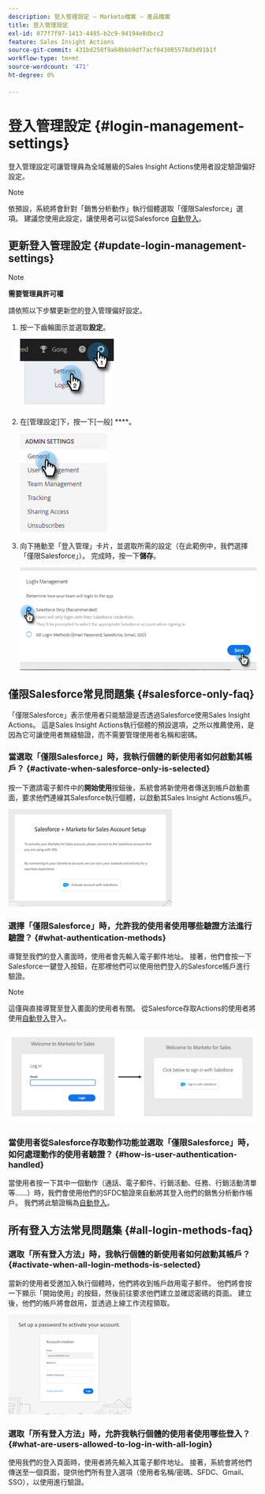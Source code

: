 ```yaml
---
description: 登入管理設定 — Marketo檔案 — 產品檔案
title: 登入管理設定
exl-id: 077f7f97-1413-4495-b2c9-94194e8dbcc2
feature: Sales Insight Actions
source-git-commit: 431bd258f9a68bbb9df7acf043085578d3d91b1f
workflow-type: tm+mt
source-wordcount: '471'
ht-degree: 0%

---
```


# 登入管理設定 {#login-management-settings}

登入管理設定可讓管理員為全域層級的Sales Insight Actions使用者設定驗證偏好設定。

>[!NOTE]
>
>依預設，系統將會針對「銷售分析動作」執行個體選取「僅限Salesforce」選項。 建議您使用此設定，讓使用者可以從Salesforce [自動登入](/help/marketo/product-docs/marketo-sales-insight/actions/admin/auto-login-from-salesforce.md)。

## 更新登入管理設定 {#update-login-management-settings}

>[!NOTE]
>
>**需要管理員許可權**

請依照以下步驟更新您的登入管理偏好設定。

1. 按一下齒輪圖示並選取&#x200B;**設定**。

   ![](assets/login-management-settings-1.png)

1. 在[管理設定]下，按一下[一般] ****。

   ![](assets/login-management-settings-2.png)

1. 向下捲動至「登入管理」卡片，並選取所需的設定（在此範例中，我們選擇「僅限Salesforce」）。 完成時，按一下&#x200B;**儲存**。

   ![](assets/login-management-settings-3.png)

## 僅限Salesforce常見問題集 {#salesforce-only-faq}

「僅限Salesforce」表示使用者只能驗證是否透過Salesforce使用Sales Insight Actions。 這是Sales Insight Actions執行個體的預設選項，之所以推薦使用，是因為它可讓使用者無縫驗證，而不需要管理使用者名稱和密碼。

### 當選取「僅限Salesforce」時，我執行個體的新使用者如何啟動其帳戶？ {#activate-when-salesforce-only-is-selected}

按一下邀請電子郵件中的&#x200B;**開始使用**&#x200B;按鈕後，系統會將新使用者傳送到帳戶啟動畫面，要求他們連線其Salesforce執行個體，以啟動其Sales Insight Actions帳戶。

![](assets/login-management-settings-4.png)

### 選擇「僅限Salesforce」時，允許我的使用者使用哪些驗證方法進行驗證？ {#what-authentication-methods}

導覽至我們的登入畫面時，使用者會先輸入電子郵件地址。 接著，他們會按一下Salesforce一鍵登入按鈕，在那裡他們可以使用他們登入的Salesforce帳戶進行驗證。

>[!NOTE]
>
>這僅與直接導覽至登入畫面的使用者有關。 從Salesforce存取Actions的使用者將使用[自動登入](/help/marketo/product-docs/marketo-sales-insight/actions/admin/auto-login-from-salesforce.md)登入。

![](assets/login-management-settings-5.png)

### 當使用者從Salesforce存取動作功能並選取「僅限Salesforce」時，如何處理動作的使用者驗證？ {#how-is-user-authentication-handled}

當使用者按一下其中一個動作（通話、電子郵件、行銷活動、任務、行銷活動清單等……）時，我們會使用他們的SFDC驗證來自動將其登入他們的銷售分析動作帳戶。 我們將此驗證稱為[自動登入](/help/marketo/product-docs/marketo-sales-insight/actions/admin/auto-login-from-salesforce.md)。

## 所有登入方法常見問題集 {#all-login-methods-faq}

### 選取「所有登入方法」時，我執行個體的新使用者如何啟動其帳戶？ {#activate-when-all-login-methods-is-selected}

當新的使用者受邀加入執行個體時，他們將收到帳戶啟用電子郵件。 他們將會按一下顯示「開始使用」的按鈕，然後前往要求他們建立並確認密碼的頁面。 建立後，他們的帳戶將會啟用，並透過上線工作流程領取。

![](assets/login-management-settings-6.png)

### 選取「所有登入方法」時，允許我執行個體的使用者使用哪些登入？ {#what-are-users-allowed-to-log-in-with-all-login}

使用我們的登入頁面時，使用者將先輸入其電子郵件地址。 接著，系統會將他們傳送至一個頁面，提供他們所有登入選項（使用者名稱/密碼、SFDC、Gmail、SSO），以使用進行驗證。
